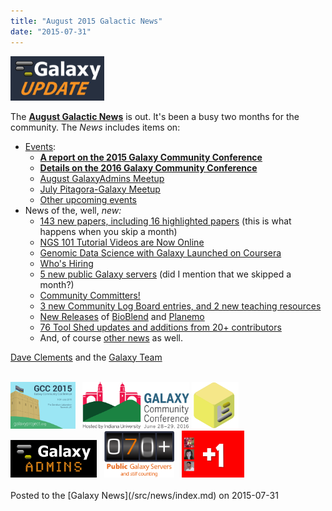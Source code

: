 ```yaml
---
title: "August 2015 Galactic News"
date: "2015-07-31"
---
```


<div class='right'>
<a href='/src/galaxy-updates/2015-08/index.md'><img src="/src/images/logos/GalaxyUpdate200.png" alt="Galactic News! August 2015 Edition" width=150 /></a>
</div>

The **[August Galactic News](/src/galaxy-updates/2015-08/index.md)** is out.  It's been a busy two months for the community.  The *News* includes items on:
* [Events](/src/galaxy-updates/2015-08/index.md#events):
  * **[A report on the 2015 Galaxy Community Conference](/src/galaxy-updates/2015-08/index.md#gcc2015-report)**
  * **[Details on the 2016 Galaxy Community Conference](/src/galaxy-updates/2015-08/index.md#gcc2016-june-25-29-2016-bloomington-indiana-united-states)**
  * [August GalaxyAdmins Meetup](/src/galaxy-updates/2015-08/index.md#august-galaxyadmins-meetup)
  * [July Pitagora-Galaxy Meetup](/src/galaxy-updates/2015-08/index.md#july-2015-pitagora-galaxy-meetup)
  * [Other upcoming events](/src/galaxy-updates/2015-08/index.md#other-events)
* News of the, well, *new:*
  * [143 new papers, including 16 highlighted papers](/src/galaxy-updates/2015-08/index.md#new-papers) (this is what happens when you skip a month)
  * [NGS 101 Tutorial Videos are Now Online](/src/galaxy-updates/2015-08/index.md#ngs-101-tutorial-videos-are-now-online)
  * [Genomic Data Science with Galaxy Launched on Coursera](/src/galaxy-updates/2015-08/index.md#genomic-data-science-with-galaxy-launched-on-coursera)
  * [Who's Hiring](/src/galaxy-updates/2015-08/index.md#whos-hiring)
  * [5 new public Galaxy servers](/src/galaxy-updates/2015-08/index.md#new-public-galaxy-servers) (did I mention that we skipped a month?)
  * [Community Committers!](/src/galaxy-updates/2015-08/index.md#community-committers)
  * [3 new Community Log Board entries, and 2 new teaching resources](/src/galaxy-updates/2015-08/index.md#galaxy-community-hubs)
  * [New Releases](/src/galaxy-updates/2015-08/index.md#releases) of [BioBlend](/src/galaxy-updates/2015-08/index.md#bioblend-060-and-061) and  [Planemo](/src/galaxy-updates/2015-08/index.md#planemo-0130-through-0132)
  * [76 Tool Shed updates and additions from 20+ contributors](/src/toolshed/contributions/2015-07/index.md)
  * And, of course [other news](/src/galaxy-updates/2015-08/index.md#other-news) as well.

[Dave Clements](/src/people/dave-clements/index.md) and the [Galaxy Team](/src/galaxy-team/index.md)

<br />
<div class='center'>
<a href='/src/galaxy-updates/2015-08/index.md#gcc2015-report'><img src="/src/images/logos/GCC2015LogoWide600.png" alt="GCC2015" height="75" /></a> &nbsp;
<a href='/src/galaxy-updates/2015-08/index.md#gcc2016-june-25-29-2016-bloomington-indiana-united-states'><img src="/src/events/gcc2016/GCC2016LogoFull_big.png" alt="2016 Galaxy Community Conference" height="75" /></a>
<a href='/src/galaxy-updates/2015-08/index.md#july-2015-pitagora-galaxy-meetup'><img src="/src/images/logos/PitagoraBoXLogo.png" alt="meetup on 23 July 2015" height="75" /></a>
<a href='/src/galaxy-updates/2015-08/index.md#august-galaxyadmins-meetup'><img src="/src/images/logos/GalaxyAdmins.png" alt="GalaxyAdmins meetup August 20" height="60" /></a> &nbsp;
<a href='/src/galaxy-updates/2015-08/index.md#new-public-galaxy-servers'><img src="/src/public-galaxy-servers/70PlusSlide.png" alt="70+ Public Galaxy Servers" height="75" /></a> &nbsp;
<a href='/src/galaxy-updates/2015-08/index.md#community-committers'><img src="/src/images/CommunityCommitters1.png" alt="Community Committers" height="75" /></a>
</div>
<br />

<div class='newsItemFooter'>Posted to the [Galaxy News](/src/news/index.md) on 2015-07-31 </div>

